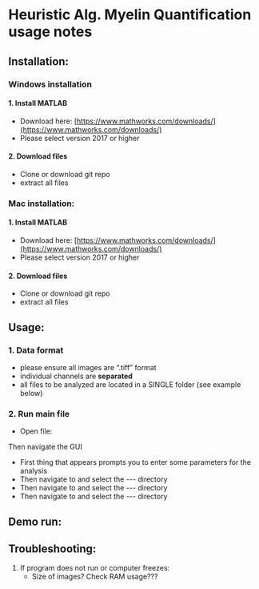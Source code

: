 # **Heuristic Alg. Myelin Quantification usage notes**


## Installation:
### **Windows installation**
  #### 1.	Install MATLAB
  * Download here: [https://www.mathworks.com/downloads/](https://www.mathworks.com/downloads/)
  * Please select version 2017 or higher
        
  #### 2.	Download files
  * Clone or download git repo
  * extract all files
         
   
### **Mac installation:**
  #### 1.	Install MATLAB
  * Download here: [https://www.mathworks.com/downloads/](https://www.mathworks.com/downloads/)
  * Please select version 2017 or higher
        
  #### 2.	Download files
  * Clone or download git repo
  * extract all files


## Usage:
  ### 1.	Data format
   * please ensure all images are “.tiff” format
   *	individual channels are **separated**
   *	all files to be analyzed are located in a SINGLE folder (see example below)

  ### 2.	Run main file
   * Open file:

  
   Then navigate the GUI
   * First thing that appears prompts you to enter some parameters for the analysis
   *	Then navigate to and select the --- directory
   *	Then navigate to and select the --- directory
   *	Then navigate to and select the --- directory


## Demo run:


## Troubleshooting:
1.	If program does not run or computer freezes:
    * Size of images? Check RAM usage???

